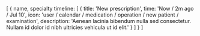 [
    {
        name,
        specialty 
        timeline: [
            {
                title: 'New prescription', 
                time: 'Now / 2m ago / Jul 10',
                icon: 'user / calendar / medication / operation / new patient / examination',
                description: 'Aenean lacinia bibendum nulla sed consectetur. Nullam id dolor id nibh ultricies vehicula ut id elit.'
            }
        ]
    }
]
